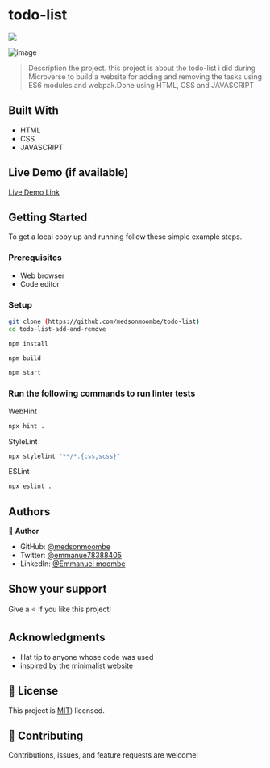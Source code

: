 # todo-list
![](https://img.shields.io/badge/Microverse-blueviolet)

![image](https://user-images.githubusercontent.com/98400013/166960041-dbe6029a-8150-4e91-9c32-4e57988e9cbf.png)




> Description the project.
> this project is about the todo-list i did during Microverse to build a website for adding and removing the tasks using ES6 modules and webpak.Done using HTML, CSS and JAVASCRIPT


## Built With

- HTML
- CSS
- JAVASCRIPT

## Live Demo (if available)

[Live Demo Link]( https://medsonmoombe.github.io/todo-list/)



## Getting Started


To get a local copy up and running follow these simple example steps.

### Prerequisites

- Web browser
- Code editor

### Setup
```bash
git clone (https://github.com/medsonmoombe/todo-list)
cd todo-list-add-and-remove
```


```bash
npm install
```

```bash
npm build
```

```bash
npm start
```

### Run the following commands to run linter tests

WebHint
```bash
npx hint .
```

StyleLint
```bash
npx stylelint "**/*.{css,scss}"
```

ESLint
```bash
npx eslint .
```



## Authors

👤 **Author**

- GitHub: [@medsonmoombe](https://github.com/medsonmoombe)
- Twitter: [@emmanue78388405](https://twitter.com/@emmanue78388405)
- LinkedIn: [@Emmanuel moombe](https://www.linkedin.com/in/emmanuel-moombe-821918230/)

## Show your support

Give a ⭐️ if you like this project!

## Acknowledgments

- Hat tip to anyone whose code was used
- [inspired by the minimalist website](https://web.archive.org/web/20180320194056/http://www.getminimalist.com:80/)

## 📝 License

This project is [MIT](https://github.com/medsonmoombe/todo-list/blob/todo-list-add-and-remove/LICENSE)) licensed.

## 🤝 Contributing

Contributions, issues, and feature requests are welcome!